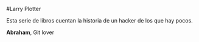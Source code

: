 #Larry Plotter

Esta serie de libros cuentan la historia de un hacker de los que hay pocos.

**Abraham**, Git lover
